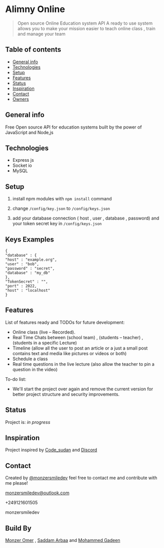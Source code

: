 ﻿# Alimny Online
> Open source Online Education system API
> A ready to use system allows you to make your mission easier to teach online class , train and manage your team

## Table of contents
* [General info](#general-info)
* [Technologies](#technologies)
* [Setup](#setup)
* [Features](#features)
* [Status](#status)
* [Inspiration](#inspiration)
* [Contact](#contact)
* [Owners](#build-by)

## General info
Free Open source API for education systems built by the power of JavaScript and Node,js 


## Technologies
* Express js
* Socket io
* MySQL 

## Setup
1. install npm modules with `npm install` command 

2. change `/config/key.json` to `/config/keys.json`
 
3. add your database connection ( host , user , database , password) and your token secret key in `/config/keys.json`

## Keys Examples

    {
    "database" : {
    "host" : "example.org",
    "user" : "bob",
    "password" : "secret",
    "database" : "my_db"
    },
    "TokenSecret" : "",
    "port" : 2022,
    "host" : "localhost"
    }

## Features
List of features ready and TODOs for future development:
* Online class (live – Recorded).
* Real Time Chats between (school team) , (students – teacher) , (students in a specific Lecture)
* Timeline (allow all the user to post an article or a just a small post contains text and media like pictures or videos or both)
* Schedule a class
* Real time questions in the live lecture (also allow the teacher to pin a question in the video)

To-do list:
* We'll start the project over again and remove the current version for better project structure and security improvements. 

## Status
Project is: _in progress_

## Inspiration
 Project inspired by [Code_sudan](https://codesudan.io/) and [Discord](https://discord.com/)

## Contact
Created by [@monzersmiledev](https://twitter.com/monzersmiledev/) feel free to contact me and contribute with me please!

monzersmiledev@outlook.com

+249121601505

monzersmiledev

## Build By
[Monzer Omer](https://github.com/monzersmiledev) , [Saddam Arbaa](https://github.com/saddamarbaa) and [Mohammed Gadeen](https://github.com/Gadeenz)
